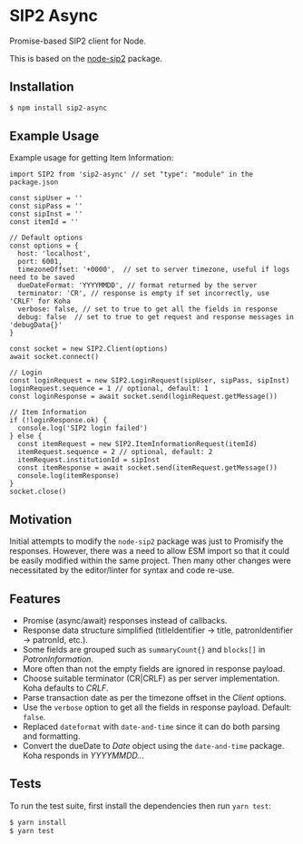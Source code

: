 # SIP2 Async

Promise-based SIP2 client for Node.

This is based on the [node-sip2](https://github.com/frankdsm/node-sip2) package.

## Installation

```bash
$ npm install sip2-async
```

## Example Usage

Example usage for getting Item Information:

```
import SIP2 from 'sip2-async' // set "type": "module" in the package.json

const sipUser = ''
const sipPass = ''
const sipInst = ''
const itemId = ''

// Default options
const options = {
  host: 'localhost',
  port: 6001,
  timezoneOffset: '+0000',  // set to server timezone, useful if logs need to be saved
  dueDateFormat: 'YYYYMMDD', // format returned by the server
  terminator: 'CR', // response is empty if set incorrectly, use 'CRLF' for Koha
  verbose: false, // set to true to get all the fields in response
  debug: false  // set to true to get request and response messages in 'debugData{}'
}

const socket = new SIP2.Client(options)
await socket.connect()

// Login
const loginRequest = new SIP2.LoginRequest(sipUser, sipPass, sipInst)
loginRequest.sequence = 1 // optional, default: 1
const loginResponse = await socket.send(loginRequest.getMessage())

// Item Information
if (!loginResponse.ok) {
  console.log('SIP2 login failed')
} else {
  const itemRequest = new SIP2.ItemInformationRequest(itemId)
  itemRequest.sequence = 2 // optional, default: 2
  itemRequest.institutionId = sipInst
  const itemResponse = await socket.send(itemRequest.getMessage())
  console.log(itemResponse)
}
socket.close()

```

## Motivation

Initial attempts to modify the `node-sip2` package was just to Promisify the responses.
However, there was a need to allow ESM import so that it could be easily modified
within the same project. Then many other changes were necessitated by the editor/linter
for syntax and code re-use.

## Features

- Promise (async/await) responses instead of callbacks.
- Response data structure simplified (titleIdentifier -> title, patronIdentifier -> patronId, etc.).
- Some fields are grouped such as `summaryCount{}` and `blocks[]` in *PatronInformation*.
- More often than not the empty fields are ignored in response payload.
- Choose suitable terminator (CR|CRLF) as per server implementation. Koha defaults to *CRLF*.
- Parse transaction date as per the timezone offset in the *Client* options.
- Use the `verbose` option to get all the fields in response payload. Default: `false`.
- Replaced `dateformat` with `date-and-time` since it can do both parsing and formatting.
- Convert the dueDate to *Date* object using the `date-and-time` package. Koha responds in *YYYYMMDD...*

## Tests

To run the test suite, first install the dependencies then run `yarn test`:

```bash
$ yarn install
$ yarn test
```
